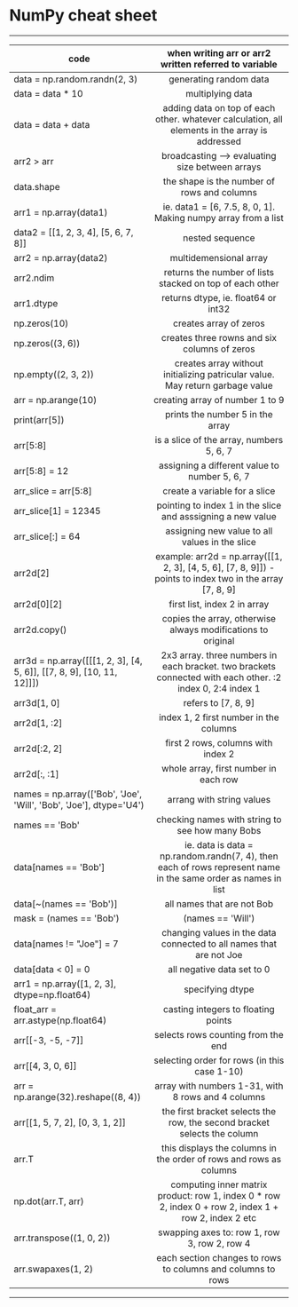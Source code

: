 # NumPy cheat sheet 
_________________________________________________________________________________________________________________________________________________________________________________________________
code		                       | when writing arr or arr2 written referred to variable     							  						|
-----------------------------------------------------------------------------|:-----------------------------------------------------------------------------------------------------------------:|
data = np.random.randn(2, 3)							| generating random data			 									|
data = data * 10								| multiplying data				 									|
data = data + data								| adding data on top of each other. whatever calculation, all elements in the array is addressed			|
arr2 > arr 									| broadcasting --> evaluating size between arrays			  	 					|
data.shape									| the shape is the number of rows and columns  					  	 			|
arr1 = np.array(data1) 							| ie. data1 = [6, 7.5, 8, 0, 1]. Making numpy array from a list	 						|
data2 = [[1, 2, 3, 4], [5, 6, 7, 8]]						| nested sequence													|
arr2 = np.array(data2)								| multidemensional array				  	 							|
arr2.ndim									| returns the number of lists stacked on top of each other   							|
arr1.dtype									| returns dtype, ie. float64 or int32 										|
np.zeros(10)									| creates array of zeros										 		|
np.zeros((3, 6))								| creates three rowns and six columns of zeros				 					|
np.empty((2, 3, 2))								| creates array without initializing patricular value. May return garbage value			 		|
arr = np.arange(10)								| creating array of number 1 to 9											|
print(arr[5])									| prints the number 5 in the array											|
arr[5:8]									| is a slice of the array, numbers 5, 6, 7										|
arr[5:8] = 12									| assigning a different value to number 5, 6, 7									|
arr_slice = arr[5:8]								| create a variable for a slice											|
arr_slice[1] = 12345								| pointing to index 1 in the slice and asssigning a new value							|
arr_slice[:] = 64								| assigning new value to all values in the slice									|
arr2d[2]									| example: arr2d = np.array([[1, 2, 3], [4, 5, 6], [7, 8, 9]]) - points to index two in the array [7, 8, 9]	|
arr2d[0][2]									| first list, index 2 in array											|
arr2d.copy()									| copies the array, otherwise always modifications to original							|
arr3d = np.array([[[1, 2, 3], [4, 5, 6]], [[7, 8, 9], [10, 11, 12]]])	| 2x3 array. three numbers in each bracket. two brackets connected with each other. :2 index 0, 2:4 index 1	|
arr3d[1, 0]									| refers to [7, 8, 9]													|
arr2d[1, :2]									| index 1, 2 first number in the columns										|
arr2d[:2, 2]									| first 2 rows, columns with index 2											|
arr2d[:, :1]									| whole array, first number in each row										|
names = np.array(['Bob', 'Joe', 'Will', 'Bob', 'Joe'], dtype='U4')		| arrang with string values												|
names == 'Bob'									| checking names with string to see how many Bobs									|
data[names == 'Bob']								| ie. data is data = np.random.randn(7, 4), then each of rows represent name in the same order as names in list	|
data[~(names == 'Bob')]							| all names that are not Bob												|
mask = (names == 'Bob') | (names == 'Will')					| condition, Bob or Will												|
data[names != "Joe"] = 7							| changing values in the data connected to all names that are not Joe						|
data[data < 0] = 0								| all negative data set to 0												|
arr1 = np.array([1, 2, 3], dtype=np.float64)					| specifying dtype													|
float_arr = arr.astype(np.float64)						| casting integers to floating points											|
arr[[-3, -5, -7]]								| selects rows counting from the end											|
arr[[4, 3, 0, 6]]								| selecting order for rows (in this case 1-10)									|
arr = np.arange(32).reshape((8, 4))						| array with numbers 1-31, with 8 rows and 4 columns									|
arr[[1, 5, 7, 2], [0, 3, 1, 2]]						| the first bracket selects the row, the second bracket selects the column						|
arr.T										| this displays the columns in the order of rows and rows as columns							|
np.dot(arr.T, arr)								| computing inner matrix product: row 1, index  0 * row 2, index 0 + row 2, index 1 + row 2, index 2 etc		|
arr.transpose((1, 0, 2))							| swapping axes to: row 1, row 3, row 2, row 4									|
arr.swapaxes(1, 2)								| each section changes to rows to columns and columns to rows							|
-------------------------------------------------------------------------------------------------------------------------------------------------------------------------------------------------	        
